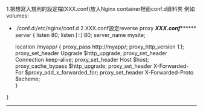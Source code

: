 1.把想寫入規則的設定檔(XXX.conf)放入Nginx container裡面conf.d資料夾 
例如    
volumes:
  - ./conf.d:/etc/nginx/conf.d
2.XXX.conf設定reverse proxy
*******************************XXX.conf*************************************
server {
    listen 80;
    listen [::]:80;
    server_name mysite;
    
    location /myapp/ {
        proxy_pass http://myapp/;
        proxy_http_version 1.1;
        proxy_set_header   Upgrade $http_upgrade;
        proxy_set_header   Connection keep-alive;
        proxy_set_header   Host $host;
        proxy_cache_bypass $http_upgrade;
        proxy_set_header   X-Forwarded-For   $proxy_add_x_forwarded_for;
        proxy_set_header   X-Forwarded-Proto $scheme;    
       }
	
 
}
*****************************************************************************
